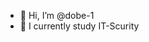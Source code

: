 - 👋 Hi, I’m @dobe-1
- 🌱 I currently study IT-Scurity

<!---
dobe-1/dobe-1 is a ✨ special ✨ repository because its `README.md` (this file) appears on your GitHub profile.
You can click the Preview link to take a look at your changes.
--->
